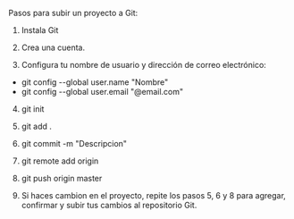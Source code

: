 Pasos para subir un proyecto a Git:

1. Instala Git

2. Crea una cuenta.

3. Configura tu nombre de usuario y dirección de correo electrónico:

 - git config --global user.name "Nombre"
 - git config --global user.email "@email.com"

4. git init

5. git add .

6. git commit -m "Descripcion"

7. git remote add origin <URL>

8. git push origin master

9. Si haces cambion en el proyecto, repite los pasos 5, 6 y 8 para agregar, confirmar y subir tus cambios al repositorio Git.